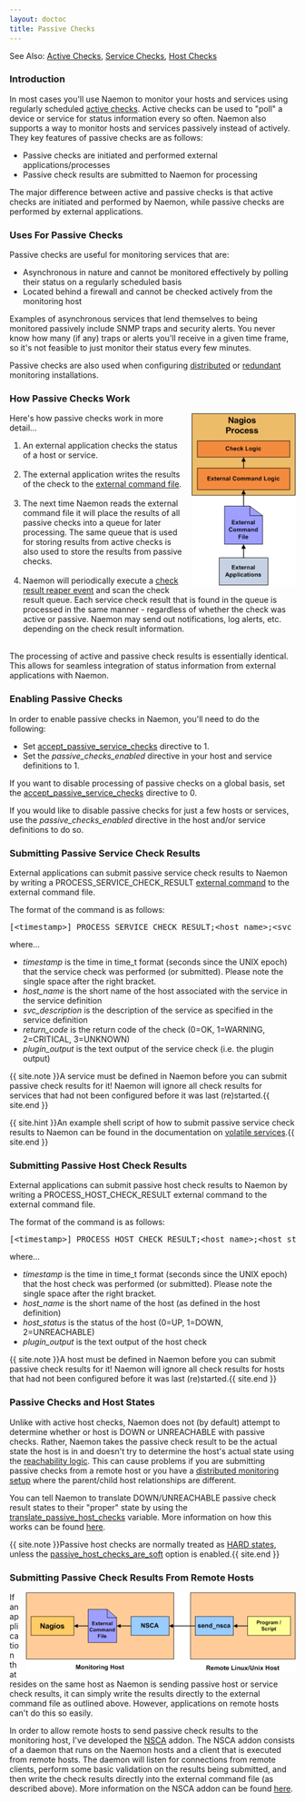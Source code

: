 ```yaml
---
layout: doctoc
title: Passive Checks
---
```

<span class="glyphicon glyphicon-arrow-right"></span> See Also: <a href="activechecks.html">Active Checks</a>, <a href="servicechecks.html">Service Checks</a>, <a href="hostchecks.html">Host Checks</a>

### Introduction

In most cases you'll use Naemon to monitor your hosts and services using regularly scheduled <a href="activechecks.html">active checks</a>.  Active checks can be used to "poll" a device or service for status information every so often.  Naemon also supports a way to monitor hosts and services passively instead of actively.  They key features of passive checks are as follows:

<ul>
<li>Passive checks are initiated and performed external applications/processes</li>
<li>Passive check results are submitted to Naemon for processing</li>
</ul>

The major difference between active and passive checks is that active checks are initiated and performed by Naemon, while passive checks are performed by external applications.

### Uses For Passive Checks

Passive checks are useful for monitoring services that are:

<ul>
<li>Asynchronous in nature and cannot be monitored effectively by polling their status on a regularly scheduled basis
<li>Located behind a firewall and cannot be checked actively from the monitoring host
</ul>

Examples of asynchronous services that lend themselves to being monitored passively include SNMP traps and security alerts.  You never know how many (if any) traps or alerts you'll receive in a given time frame, so it's not feasible to just monitor their status every few minutes.

Passive checks are also used when configuring <a href="distributed.html">distributed</a> or <a href="redundancy.html">redundant</a> monitoring installations.

### How Passive Checks Work

<img src="images/passivechecks.png" border="0" style="float: right; padding: 0 0 10px 10px;" alt="Passive Checks" title="Passive Checks">

Here's how passive checks work in more detail...

<ol>
<li>An external application checks the status of a host or service.<br><br></li>
<li>The external application writes the results of the check to the <a href="configmain.html#command_file">external command file</a>.<br><br></li>
<li>The next time Naemon reads the external command file it will place the results of all passive checks into a queue for later processing.  The same queue that is used for storing results from active checks is also used to store the results from passive checks.<br><br></li>
<li>Naemon will periodically execute a <a href="configmain.html#check_result_reaper_frequency">check result reaper event</a> and scan the check result queue.  Each service check result that is found in the queue is processed in the same manner - regardless of whether the check was active or passive.  Naemon may send out notifications, log alerts, etc. depending on the check result information.<br><br></li>
</ol>

The processing of active and passive check results is essentially identical.  This allows for seamless integration of status information from external applications with Naemon.

### Enabling Passive Checks

In order to enable passive checks in Naemon, you'll need to do the following:

<ul>
<li>Set <a href="configmain.html#accept_passive_service_checks">accept_passive_service_checks</a> directive to 1.</li>
<li>Set the <i>passive_checks_enabled</i> directive in your host and service definitions to 1.</li>
</ul>

<p>If you want to disable processing of passive checks on a global basis, set the <a href="configmain.html#accept_passive_service_checks">accept_passive_service_checks</a> directive to 0.</p>

<p>If you would like to disable passive checks for just a few hosts or services, use the <i>passive_checks_enabled</i> directive in the host and/or service definitions to do so.</p>

### Submitting Passive Service Check Results

<p>External applications can submit passive service check results to Naemon by writing a PROCESS_SERVICE_CHECK_RESULT <a href="extcommands.html">external command</a> to the external command file.</p>

The format of the command is as follows:

<pre>
[&lt;timestamp&gt;] PROCESS_SERVICE_CHECK_RESULT;&lt;host_name&gt;;&lt;svc_description&gt;;&lt;return_code&gt;;&lt;plugin_output&gt;
</pre>

where...

<ul>
<li><i>timestamp</i> is the time in time_t format (seconds since the UNIX epoch) that the service check was performed (or submitted). Please note the single space after the right bracket.
<li><i>host_name</i> is the short name of the host associated with the service in the service definition
<li><i>svc_description</i> is the description of the service as specified in the service definition
<li><i>return_code</i> is the return code of the check (0=OK, 1=WARNING, 2=CRITICAL, 3=UNKNOWN)
<li><i>plugin_output</i> is the text output of the service check (i.e. the plugin output)
</ul>

{{ site.note }}A service must be defined in Naemon before you can submit passive check results for it!  Naemon will ignore all check results for services that had not been configured before it was last (re)started.{{ site.end }}

{{ site.hint }}An example shell script of how to submit passive service check results to Naemon can be found in the documentation on <a href="volatileservices.html">volatile services</a>.{{ site.end }}



### Submitting Passive Host Check Results

<p>External applications can submit passive host check results to Naemon by writing a PROCESS_HOST_CHECK_RESULT external command to the external command file.</p>

The format of the command is as follows:

<pre>
[&lt;timestamp&gt;]&nbsp;PROCESS_HOST_CHECK_RESULT;&lt;host_name&gt;;&lt;host_status&gt;;&lt;plugin_output&gt;
</pre>

where...

<ul>
<li><i>timestamp</i> is the time in time_t format (seconds since the UNIX epoch) that the host check was performed (or submitted). Please note the single space after the right bracket.
<li><i>host_name</i> is the short name of the host (as defined in the host definition)
<li><i>host_status</i> is the status of the host (0=UP, 1=DOWN, 2=UNREACHABLE)
<li><i>plugin_output</i> is the text output of the host check
</ul>

{{ site.note }}A host must be defined in Naemon before you can submit passive check results for it!  Naemon will ignore all check results for hosts that had not been configured before it was last (re)started.{{ site.end }}



### Passive Checks and Host States

Unlike with active host checks, Naemon does not (by default) attempt to determine whether or host is DOWN or UNREACHABLE with passive checks.  Rather, Naemon takes the passive check result to be the actual state the host is in and doesn't try to determine the host's actual state using the <a href="networkreachability.html">reachability logic</a>.  This can cause problems if you are submitting passive checks from a remote host or you have a <a href="distributed.html">distributed monitoring setup</a> where the parent/child host relationships are different.

<p>You can tell Naemon to translate DOWN/UNREACHABLE passive check result states to their "proper" state by using the <a href="configmain.html#translate_passive_host_checks">translate_passive_host_checks</a> variable.  More information on how this works can be found <a href="passivestatetranslation.html">here</a>.</p>

{{ site.note }}Passive host checks are normally treated as <a href="statetypes.html">HARD states</a>, unless the <a href="configmain.html#passive_host_checks_are_soft">passive_host_checks_are_soft</a> option is enabled.{{ site.end }}

### Submitting Passive Check Results From Remote Hosts

<img src="images/nsca.png" border="0" style="float: right; padding: 0 0 10px 10px;" alt="NSCA Addon" title="NSCA Addon">

If an application that resides on the same host as Naemon is sending passive host or service check results, it can simply write the results directly to the external command file as outlined above.  However, applications on remote hosts can't do this so easily.

In order to allow remote hosts to send passive check results to the monitoring host, I've developed the <a href="addons.html#nsca">NSCA</a> addon.  The NSCA addon consists of a daemon that runs on the Naemon hosts and a client that is executed from remote hosts.  The daemon will listen for connections from remote clients, perform some basic validation on the results being submitted, and then write the check results directly into the external command file (as described above).  More information on the NSCA addon can be found <a href="addons.html#nsca">here</a>.
